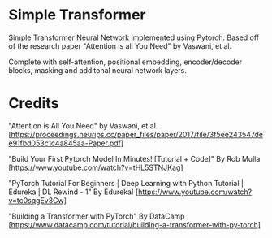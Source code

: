 # Simple Transformer
Simple Transformer Neural Network implemented using Pytorch. Based off of the research paper "Attention is all You Need" by Vaswani, et al.

Complete with self-attention, positional embedding, encoder/decoder blocks, masking and additonal neural network layers.

# Credits
"Attention is All You Need" by Vaswani, et al.
[https://proceedings.neurips.cc/paper_files/paper/2017/file/3f5ee243547dee91fbd053c1c4a845aa-Paper.pdf]

"Build Your First Pytorch Model In Minutes! [Tutorial + Code]" By Rob Mulla
[https://www.youtube.com/watch?v=tHL5STNJKag]

"PyTorch Tutorial For Beginners | Deep Learning with Python Tutorial | Edureka | DL Rewind - 1" By Edureka!
[https://www.youtube.com/watch?v=tc0sqgEv3Cw]

"Building a Transformer with PyTorch" By DataCamp
[https://www.datacamp.com/tutorial/building-a-transformer-with-py-torch]

